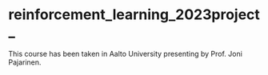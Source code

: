 # reinforcement_learning_2023project_
This course has been taken in Aalto University presenting by Prof. Joni Pajarinen.
